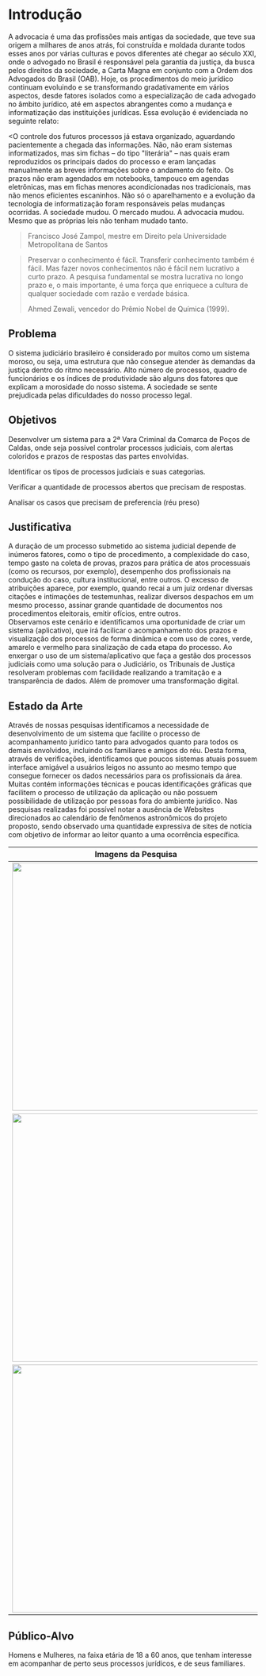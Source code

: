 # Introdução
A advocacia é uma das profissões mais antigas da sociedade, que teve sua origem a milhares de anos atrás, foi construída e moldada durante todos esses anos por várias culturas e povos diferentes até chegar ao século XXI, onde o advogado no Brasil é responsável pela garantia da justiça, da busca pelos direitos da sociedade, a Carta Magna em conjunto com a Ordem dos Advogados do Brasil (OAB). Hoje, os procedimentos do meio jurídico continuam evoluindo e se transformando gradativamente em vários aspectos, desde fatores isolados como a especialização de cada advogado no âmbito jurídico, até em aspectos abrangentes como a mudança e informatização das instituições jurídicas. Essa evolução é evidenciada no seguinte relato: 

<O controle dos futuros processos já estava organizado, aguardando pacientemente a chegada das informações. Não, não eram sistemas informatizados, mas sim fichas – do tipo "literária" – nas quais eram reproduzidos os principais dados do processo e eram lançadas manualmente as breves informações sobre o andamento do feito. Os prazos não eram agendados em notebooks, tampouco em agendas eletrônicas, mas em fichas menores acondicionadas nos tradicionais, mas não menos eficientes escaninhos. Não só o aparelhamento e a evolução da tecnologia de informatização foram responsáveis pelas mudanças ocorridas. A sociedade mudou. O mercado mudou. A advocacia mudou. Mesmo que as próprias leis não tenham mudado tanto.
>
>Francisco José Zampol, mestre em Direito pela Universidade Metropolitana de Santos 

>Preservar o conhecimento é fácil. Transferir conhecimento também é fácil. Mas fazer novos conhecimentos não é fácil nem lucrativo a curto prazo. A pesquisa fundamental se mostra lucrativa no longo prazo e, o mais importante, é uma força que enriquece a cultura de qualquer sociedade com razão e verdade básica. 
>
>Ahmed Zewali, vencedor do Prêmio Nobel de Química (1999).

## Problema
O sistema judiciário brasileiro é considerado por muitos como um sistema moroso, ou seja, uma estrutura que não consegue atender às demandas da justiça dentro do ritmo necessário. 
Alto número de processos, quadro de funcionários e os índices de produtividade são alguns dos fatores que explicam a morosidade do nosso sistema. A sociedade se sente prejudicada pelas dificuldades do nosso processo legal.  

## Objetivos
Desenvolver um sistema para a 2ª Vara Criminal da Comarca de Poços de Caldas, onde seja possível controlar processos judiciais, com alertas coloridos e prazos de respostas das partes envolvidas.

Identificar os tipos de processos judiciais e suas categorias.

Verificar a quantidade de processos abertos que precisam de respostas.

Analisar os casos que precisam de preferencia (réu preso)

## Justificativa
A duração de um processo submetido ao sistema judicial depende de inúmeros fatores, como o tipo de procedimento, a complexidade do caso, tempo gasto na coleta de provas, prazos para prática de atos processuais (como os recursos, por exemplo), desempenho dos profissionais na condução do caso, cultura institucional, entre outros.
O excesso de atribuições aparece, por exemplo, quando recai a um juiz ordenar diversas citações e intimações de testemunhas, realizar diversos despachos em um mesmo processo, assinar grande quantidade de documentos nos procedimentos eleitorais, emitir ofícios, entre outros.  
Observamos este cenário e identificamos uma oportunidade de criar um sistema (aplicativo), que irá facilicar o acompanhamento dos prazos e visualização dos processos de forma dinâmica e com uso de cores, verde, amarelo e vermelho para sinalização de cada etapa do processo. 
Ao enxergar o uso de um sistema/aplicativo que faça a gestão dos processos judiciais como uma solução para o Judiciário, os Tribunais de Justiça resolveram problemas com facilidade realizando a tramitação e a transparência de dados. Além de promover uma transformação digital. 

## Estado da Arte
Através de nossas pesquisas identificamos a necessidade de desenvolvimento de um sistema que facilite o processo de acompanhamento jurídico tanto para advogados quanto para todos os demais envolvidos, incluindo os familiares e amigos do réu. 
Desta forma, através de verificações, identificamos que poucos sistemas atuais possuem interface amigável a usuários leigos no assunto ao mesmo tempo que consegue fornecer os dados necessários para os profissionais da área. Muitas contém informações técnicas e poucas identificações gráficas que facilitem o processo de utilização da aplicação ou não possuem possibilidade de utilização por pessoas fora do ambiente jurídico.
Nas pesquisas realizadas foi possível notar a ausência de Websites direcionados ao calendário de fenômenos astronômicos do projeto proposto, sendo observado uma quantidade expressiva de sites de notícia com objetivo de informar ao leitor quanto a uma ocorrência específica.

<table>
 <thead>
  <tr>
   <th>Imagens da Pesquisa</th>
   <th>Descrição</th>
  </tr>
 </thead>

 <tbody>
  <tr>
   <td><img src="https://tdn.engpro.totvs.com.br/download/attachments/555268193/image2020-7-16_18-46-50.png?version=1&modificationDate=1594936010687&api=v2" width=500px></td>
   <td width=500px>Sistema jurídico Protheus (Totvs). Utiliza termos técnicos e poucas cores de contraste para facilitação no manuseio</td>
  </tr>

  <tr>
   <td><img src="http://bernardodeazevedo.com/wp-content/uploads/2020/10/easy02.png" width=500px></td>
   <td width=500px>Sistema Easyjur. Proposta atende à necessidade de ser intuitiva e de fácil utilização, porém é voltada somente para profissionais e não para usuários leigos no assunto, como familiares.</td>
  </tr>

  <tr>
   <td><img src="https://www.maisjuridico.com.br/img/novo-site/plataforma-juridica/prints-grandes/timeline-do-processo.png" width=500px></td>
   <td width=500px>Sistema MaisJuridico. Interface simples e intuitiva, porém totalmente voltada a profissionais.</td>
  </tr>
 </tbody>
</table>

## Público-Alvo

 Homens e Mulheres, na faixa etária de 18 a 60 anos, que tenham interesse em acompanhar de perto seus processos jurídicos, e de seus familiares.



